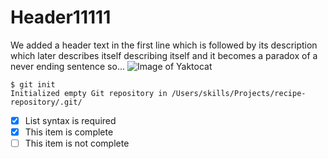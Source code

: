 # Header11111
We added a header text in the first line which is followed by its description which later describes itself describing itself and it becomes a paradox of a never ending sentence so...
![Image of Yaktocat](https://octodex.github.com/images/yaktocat.png)
```
$ git init
Initialized empty Git repository in /Users/skills/Projects/recipe-repository/.git/
```
- [x] List syntax is required
- [x] This item is complete
- [ ] This item is not complete
